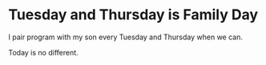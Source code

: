 # Tuesday and Thursday is Family Day

I pair program with my son every Tuesday and Thursday when we can.

Today is no different.
